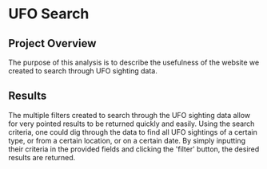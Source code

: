 # UFO Search

## Project Overview

The purpose of this analysis is to describe the usefulness of the website we created to search through UFO sighting data.

## Results

The multiple filters created to search through the UFO sighting data allow for very pointed results to be returned quickly and easily. Using the search criteria, one could dig through the data to find all UFO sightings of a certain type, or from a certain location, or on a certain date. By simply inputting their criteria in the provided fields and clicking the 'filter' button, the desired results are returned.
